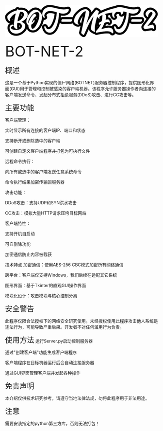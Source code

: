 ![BOT-NET-Logo](developer/BOTNETLogo-2.jpg)

<span style="font-size:48px;">BOT-NET-2</span>

<span style="font-size:24px;">概述</span>

这是一个基于Python实现的僵尸网络(BOTNET)服务器控制程序，提供图形化界面(GUI)用于管理和控制被感染的客户端机器。该程序允许服务器操作者向连接的客户端发送命令、发起分布式拒绝服务(DDoS)攻击、进行CC攻击等。

<span style="font-size:24px;">主要功能</span>

客户端管理：

实时显示所有连接的客户端IP、端口和状态

支持断开或删除选中的客户端

可创建自定义客户端程序并打包为可执行文件

远程命令执行：

向所有或选中的客户端发送任意系统命令

命令执行结果加密传输回服务器

攻击功能：

DDoS攻击：支持UDP和SYN洪水攻击

CC攻击：模拟大量HTTP请求压垮目标网站

客户端特性：

支持开机自启动

可自删除功能

加密通信防止内容被截获

技术特点
加密通信：使用AES-256 CBC模式加密所有网络通信

跨平台：客户端仅支持Windows，我们后续在适配其它系统

图形界面：基于Tkinter的直观GUI操作界面

模块化设计：攻击模块与核心控制分离

<span style="font-size:24px;">安全警告</span>

此程序仅限合法授权下的网络安全研究使用。未经授权使用此程序攻击他人系统是违法行为，可能导致严重后果。开发者不对任何滥用行为负责。

<span style="font-size:24px;">使用方法</span>
运行Server.py启动控制服务器

通过"创建客户端"功能生成客户端程序

客户端程序在目标机器运行后会自动连接服务器

通过GUI界面管理客户端并发起各种操作

<span style="font-size:24px;">免责声明</span>

本介绍仅供技术研究参考，请遵守当地法律法规，勿将此程序用于非法用途。

<span style="font-size:24px;">注意</span>

需要安装指定的python第三方库，否则无法打包！
